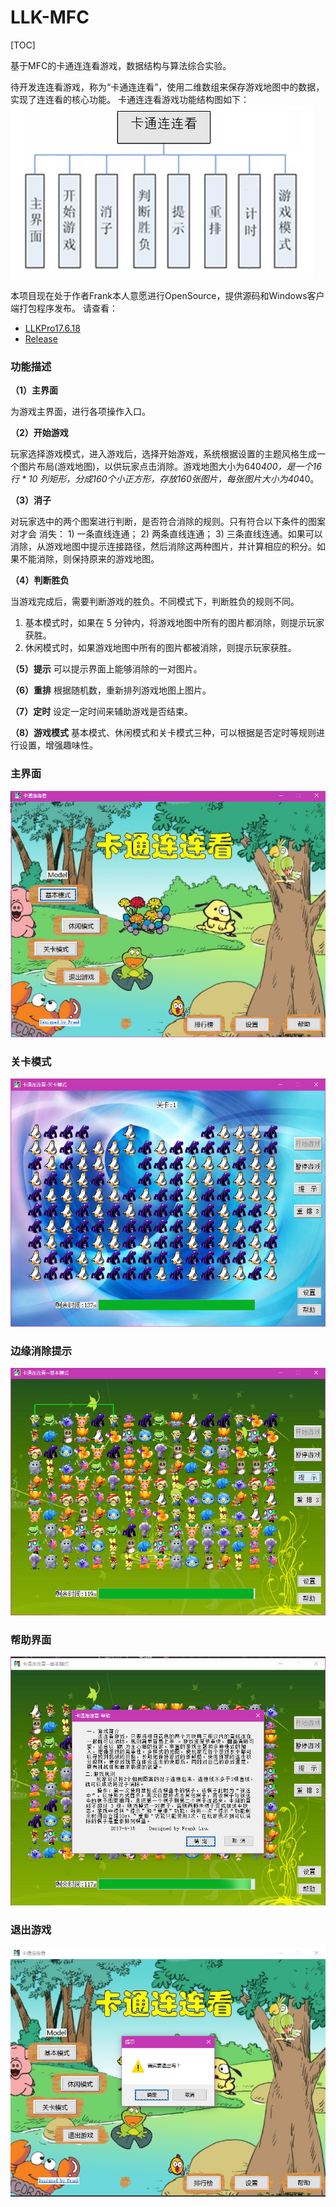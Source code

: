 # LLK-MFC

[TOC]

基于MFC的卡通连连看游戏，数据结构与算法综合实验。

待开发连连看游戏，称为“卡通连连看”，使用二维数组来保存游戏地图中的数据，实现了连连看的核心功能。 卡通连连看游戏功能结构图如下：
![img3](./images/功能结构图.png)

本项目现在处于作者Frank本人意愿进行OpenSource，提供源码和Windows客户端打包程序发布。
请查看：
* [LLKPro17.6.18](./LLKPro17.6.18)
* [Release](./LLKSetup2.0)

### 功能描述
**（1）主界面**

为游戏主界面，进行各项操作入口。

**（2）开始游戏**

玩家选择游戏模式，进入游戏后，选择开始游戏，系统根据设置的主题风格生成一个图片布局(游戏地图)，以供玩家点击消除。游戏地图大小为640*400，是一个16行 * 10 列矩形，分成160个小正方形，存放160张图片，每张图片大小为40*40。

**（3）消子**

对玩家选中的两个图案进行判断，是否符合消除的规则。只有符合以下条件的图案对才会
消失： 1) 一条直线连通； 2) 两条直线连通； 3) 三条直线连通。如果可以消除，从游戏地图中提示连接路径，然后消除这两种图片，并计算相应的积分。如果不能消除，则保持原来的游戏地图。

**（4）判断胜负**

当游戏完成后，需要判断游戏的胜负。不同模式下，判断胜负的规则不同。
1) 基本模式时，如果在 5 分钟内，将游戏地图中所有的图片都消除，则提示玩家获胜。
2) 休闲模式时，如果游戏地图中所有的图片都被消除，则提示玩家获胜。

**（5）提示**
可以提示界面上能够消除的一对图片。

**（6）重排**
根据随机数，重新排列游戏地图上图片。

**（7）定时**
设定一定时间来辅助游戏是否结束。

**（8）游戏模式**
基本模式、休闲模式和关卡模式三种，可以根据是否定时等规则进行设置，增强趣味性。

### 主界面
![img1](./images/start主界面.png)

### 关卡模式
![img2](./images/关卡模式.png)

### 边缘消除提示
![img3](./images/边缘消除提示.png)

### 帮助界面
![img3](./images/帮助界面.png)

### 退出游戏
![img3](./images/退出游戏.png)